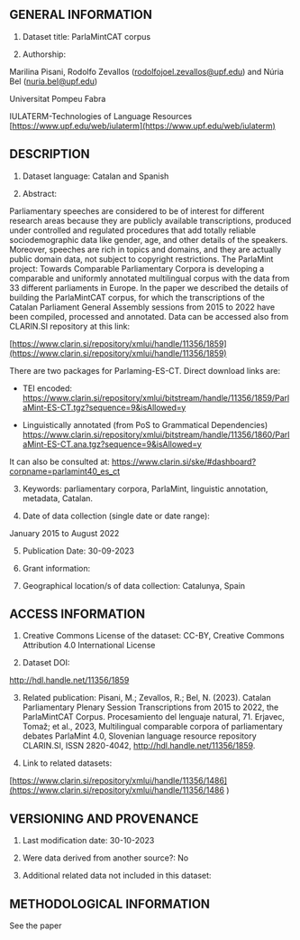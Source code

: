 GENERAL INFORMATION
------------------

1. Dataset title:
ParlaMintCAT corpus

2. Authorship:

 Marilina Pisani,
 Rodolfo Zevallos (rodolfojoel.zevallos@upf.edu) and 
 Núria Bel (nuria.bel@upf.edu)

 Universitat Pompeu Fabra
 
 IULATERM-Technologies of Language Resources
 [https://www.upf.edu/web/iulaterm](https://www.upf.edu/web/iulaterm)

DESCRIPTION
----------

1. Dataset language:
Catalan and Spanish


2. Abstract:

Parliamentary speeches are considered to be of interest for different
research areas because they are publicly available transcriptions, produced under
controlled and regulated procedures that add totally reliable sociodemographic data
like gender, age, and other details of the speakers. Moreover, speeches are rich
in topics and domains, and they are actually public domain data, not subject to
copyright restrictions. The ParlaMint project: Towards Comparable Parliamentary
Corpora is developing a comparable and uniformly annotated multilingual corpus
with the data from 33 different parliaments in Europe. In the paper we described the
details of building the ParlaMintCAT corpus, for which the transcriptions of the
Catalan Parliament General Assembly sessions from 2015 to 2022 have been compiled,
processed and annotated.
Data can be accessed also from CLARIN.SI repository at this link:

[https://www.clarin.si/repository/xmlui/handle/11356/1859](https://www.clarin.si/repository/xmlui/handle/11356/1859)

There are two packages for Parlaming-ES-CT. Direct download links are: 
- TEI encoded:
https://www.clarin.si/repository/xmlui/bitstream/handle/11356/1859/ParlaMint-ES-CT.tgz?sequence=9&isAllowed=y

- Linguistically annotated (from PoS to Grammatical Dependencies)
https://www.clarin.si/repository/xmlui/bitstream/handle/11356/1860/ParlaMint-ES-CT.ana.tgz?sequence=9&isAllowed=y

It can also be consulted at: 
https://www.clarin.si/ske/#dashboard?corpname=parlamint40_es_ct




3. Keywords: 
parliamentary corpora, ParlaMint, linguistic annotation, metadata, Catalan.


4. Date of data collection (single date or date range):

January 2015 to August 2022

5. Publication Date:
30-09-2023


6. Grant information:


7. Geographical location/s of data collection:
Catalunya, Spain



ACCESS INFORMATION
------------------------

1. Creative Commons License of the dataset:
CC-BY, Creative Commons Attribution 4.0 International License

2. Dataset DOI:

http://hdl.handle.net/11356/1859


3. Related publication:
Pisani, M.; Zevallos, R.; Bel, N. (2023). Catalan Parliamentary Plenary Session Transcriptions from 2015 to 2022, the ParlaMintCAT Corpus. Procesamiento del lenguaje natural, 71.
Erjavec, Tomaž; et al., 2023, Multilingual comparable corpora of parliamentary debates ParlaMint 4.0, Slovenian language resource repository CLARIN.SI, ISSN 2820-4042, http://hdl.handle.net/11356/1859.

5. Link to related datasets:

[https://www.clarin.si/repository/xmlui/handle/11356/1486](https://www.clarin.si/repository/xmlui/handle/11356/1486 )



VERSIONING AND PROVENANCE
---------------

1. Last modification date:
30-10-2023


2. Were data derived from another source?:
No


3. Additional related data not included in this dataset:



METHODOLOGICAL INFORMATION
-----------------------
See the paper
